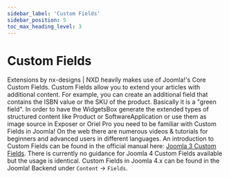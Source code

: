 ```yaml
---
sidebar_label: 'Custom Fields'
sidebar_position: 5
toc_max_heading_level: 3
---
```


# Custom Fields

Extensions by nx-designs | NXD heavily makes use of Joomla!'s Core Custom Fields. Custom Fields allow
you to extend your articles with additional content. For example, you can create an additional field that contains the
ISBN value or the SKU of the product. Basically it is a "green field". In order to have the WidgetsBox generate the
extended types of structured content like Product or SoftwareApplication or use them as image source in Exposer or Oriel
Pro you need to be familiar with Custom Fields in Joomla! On the web there are numerous videos & tutorials for beginners
and advanced users in different languages. An introduction to Custom Fields can be found in the official manual
here: [Joomla 3 Custom Fields](https://docs.joomla.org/J3.x:Adding_custom_fields).
There is currently no guidance for Joomla 4 Custom Fields available but the usage is identical.
Custom Fields in Joomla 4.x can be found in the Joomla! Backend under ``Content`` -> ``Fields``.